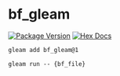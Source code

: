 # bf_gleam

[![Package Version](https://img.shields.io/hexpm/v/brainfuck_gleam)](https://hex.pm/packages/brainfuck_gleam)
[![Hex Docs](https://img.shields.io/badge/hex-docs-ffaff3)](https://hexdocs.pm/brainfuck_gleam/)

```sh
gleam add bf_gleam@1
```
```
gleam run -- {bf_file}
```
